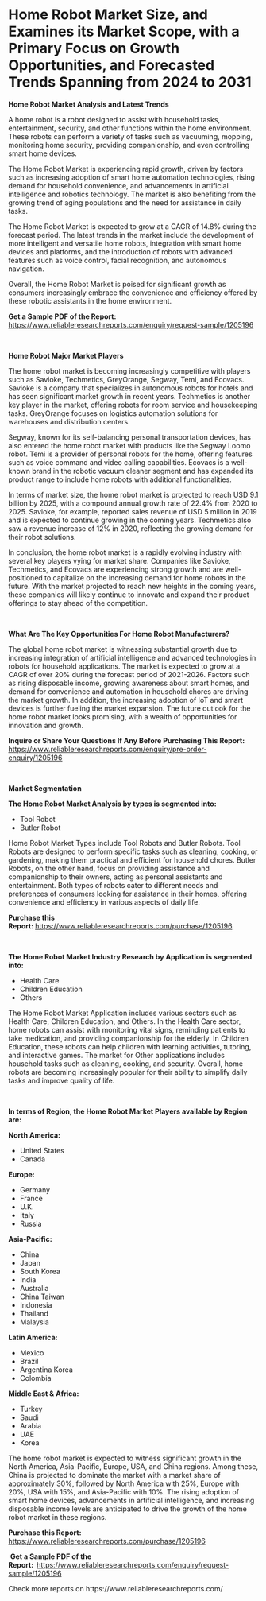 <p><h1>Home Robot Market Size, and Examines its Market Scope, with a Primary Focus on Growth Opportunities, and Forecasted Trends Spanning from 2024 to 2031</h1></p><p><strong>Home Robot Market Analysis and Latest Trends</strong></p>
<p><p>A home robot is a robot designed to assist with household tasks, entertainment, security, and other functions within the home environment. These robots can perform a variety of tasks such as vacuuming, mopping, monitoring home security, providing companionship, and even controlling smart home devices.</p><p>The Home Robot Market is experiencing rapid growth, driven by factors such as increasing adoption of smart home automation technologies, rising demand for household convenience, and advancements in artificial intelligence and robotics technology. The market is also benefiting from the growing trend of aging populations and the need for assistance in daily tasks.</p><p>The Home Robot Market is expected to grow at a CAGR of 14.8% during the forecast period. The latest trends in the market include the development of more intelligent and versatile home robots, integration with smart home devices and platforms, and the introduction of robots with advanced features such as voice control, facial recognition, and autonomous navigation.</p><p>Overall, the Home Robot Market is poised for significant growth as consumers increasingly embrace the convenience and efficiency offered by these robotic assistants in the home environment.</p></p>
<p><strong>Get a Sample PDF of the Report:&nbsp;</strong> <a href="https://www.reliableresearchreports.com/enquiry/request-sample/1205196">https://www.reliableresearchreports.com/enquiry/request-sample/1205196</a></p>
<p>&nbsp;</p>
<p><strong>Home Robot Major Market Players</strong></p>
<p><p>The home robot market is becoming increasingly competitive with players such as Savioke, Techmetics, GreyOrange, Segway, Temi, and Ecovacs. Savioke is a company that specializes in autonomous robots for hotels and has seen significant market growth in recent years. Techmetics is another key player in the market, offering robots for room service and housekeeping tasks. GreyOrange focuses on logistics automation solutions for warehouses and distribution centers.</p><p>Segway, known for its self-balancing personal transportation devices, has also entered the home robot market with products like the Segway Loomo robot. Temi is a provider of personal robots for the home, offering features such as voice command and video calling capabilities. Ecovacs is a well-known brand in the robotic vacuum cleaner segment and has expanded its product range to include home robots with additional functionalities.</p><p>In terms of market size, the home robot market is projected to reach USD 9.1 billion by 2025, with a compound annual growth rate of 22.4% from 2020 to 2025. Savioke, for example, reported sales revenue of USD 5 million in 2019 and is expected to continue growing in the coming years. Techmetics also saw a revenue increase of 12% in 2020, reflecting the growing demand for their robot solutions.</p><p>In conclusion, the home robot market is a rapidly evolving industry with several key players vying for market share. Companies like Savioke, Techmetics, and Ecovacs are experiencing strong growth and are well-positioned to capitalize on the increasing demand for home robots in the future. With the market projected to reach new heights in the coming years, these companies will likely continue to innovate and expand their product offerings to stay ahead of the competition.</p></p>
<p>&nbsp;</p>
<p><strong>What Are The Key Opportunities For Home Robot Manufacturers?</strong></p>
<p><p>The global home robot market is witnessing substantial growth due to increasing integration of artificial intelligence and advanced technologies in robots for household applications. The market is expected to grow at a CAGR of over 20% during the forecast period of 2021-2026. Factors such as rising disposable income, growing awareness about smart homes, and demand for convenience and automation in household chores are driving the market growth. In addition, the increasing adoption of IoT and smart devices is further fueling the market expansion. The future outlook for the home robot market looks promising, with a wealth of opportunities for innovation and growth.</p></p>
<p><strong>Inquire or Share Your Questions If Any Before Purchasing This Report:</strong> <a href="https://www.reliableresearchreports.com/enquiry/pre-order-enquiry/1205196">https://www.reliableresearchreports.com/enquiry/pre-order-enquiry/1205196</a></p>
<p>&nbsp;</p>
<p><strong>Market Segmentation</strong></p>
<p><strong>The Home Robot Market Analysis by types is segmented into:</strong></p>
<p><ul><li>Tool Robot</li><li>Butler Robot</li></ul></p>
<p><p>Home Robot Market Types include Tool Robots and Butler Robots. Tool Robots are designed to perform specific tasks such as cleaning, cooking, or gardening, making them practical and efficient for household chores. Butler Robots, on the other hand, focus on providing assistance and companionship to their owners, acting as personal assistants and entertainment. Both types of robots cater to different needs and preferences of consumers looking for assistance in their homes, offering convenience and efficiency in various aspects of daily life.</p></p>
<p><strong>Purchase this Report:&nbsp;</strong><a href="https://www.reliableresearchreports.com/purchase/1205196">https://www.reliableresearchreports.com/purchase/1205196</a></p>
<p>&nbsp;</p>
<p><strong>The Home Robot Market Industry Research by Application is segmented into:</strong></p>
<p><ul><li>Health Care</li><li>Children Education</li><li>Others</li></ul></p>
<p><p>The Home Robot Market Application includes various sectors such as Health Care, Children Education, and Others. In the Health Care sector, home robots can assist with monitoring vital signs, reminding patients to take medication, and providing companionship for the elderly. In Children Education, these robots can help children with learning activities, tutoring, and interactive games. The market for Other applications includes household tasks such as cleaning, cooking, and security. Overall, home robots are becoming increasingly popular for their ability to simplify daily tasks and improve quality of life.</p></p>
<p>&nbsp;</p>
<p><strong>In terms of Region, the Home Robot Market Players available by Region are:</strong></p>
<p>
    <p> <strong> North America: </strong>
        <ul>
            <li>United States</li>
            <li>Canada</li>
        </ul>
        </p> 
    <p> <strong> Europe: </strong>
        <ul>
            <li>Germany</li>
            <li>France</li>
            <li>U.K.</li>
            <li>Italy</li>
            <li>Russia</li>
        </ul>
        </p> 
    <p> <strong> Asia-Pacific: </strong>
        <ul>
            <li>China</li>
            <li>Japan</li>
            <li>South Korea</li>
            <li>India</li>
            <li>Australia</li>
            <li>China Taiwan</li>
            <li>Indonesia</li>
            <li>Thailand</li>
            <li>Malaysia</li>
        </ul>
        </p> 
    <p> <strong> Latin America: </strong>
        <ul>
            <li>Mexico</li>
            <li>Brazil</li>
            <li>Argentina Korea</li>
            <li>Colombia</li>
        </ul>
        </p> 
    <p> <strong> Middle East & Africa: </strong>
        <ul>
            <li>Turkey</li>
            <li>Saudi</li>
            <li>Arabia</li>
            <li>UAE</li>
            <li>Korea</li>
        </ul>
    </p>
    </p>
<p><p>The home robot market is expected to witness significant growth in the North America, Asia-Pacific, Europe, USA, and China regions. Among these, China is projected to dominate the market with a market share of approximately 30%, followed by North America with 25%, Europe with 20%, USA with 15%, and Asia-Pacific with 10%. The rising adoption of smart home devices, advancements in artificial intelligence, and increasing disposable income levels are anticipated to drive the growth of the home robot market in these regions.</p></p>
<p><strong>Purchase this Report: </strong><a href="https://www.reliableresearchreports.com/purchase/1205196">https://www.reliableresearchreports.com/purchase/1205196</a></p>
<p>&nbsp;<strong>Get a Sample PDF of the Report:&nbsp;&nbsp;</strong><a href="https://www.reliableresearchreports.com/enquiry/request-sample/1205196">https://www.reliableresearchreports.com/enquiry/request-sample/1205196</a></p>
<p><strong></strong></p>
<p>Check more reports on https://www.reliableresearchreports.com/</p>